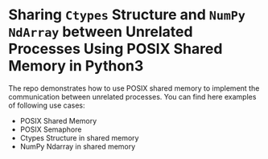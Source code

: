 # Sharing `Ctypes` Structure and `NumPy NdArray` between Unrelated Processes Using POSIX Shared Memory in Python3

The repo demonstrates how to use POSIX shared memory to implement the communication between unrelated processes. You can find here examples of following use cases:

* POSIX Shared Memory
* POSIX Semaphore
* Ctypes Structure in shared memory
* NumPy Ndarray in shared memory

